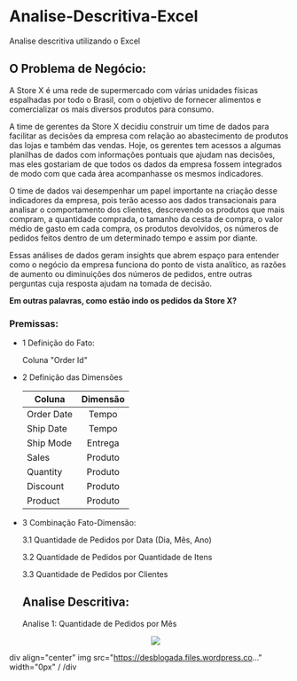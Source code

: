 # Analise-Descritiva-Excel
Analise descritiva utilizando o Excel

## O Problema de Negócio:

A Store X é uma rede de supermercado com várias unidades físicas
espalhadas por todo o Brasil, com o objetivo de fornecer alimentos e comercializar os mais diversos produtos para consumo.

A time de gerentes da Store X decidiu construir um time de dados para facilitar as decisões da empresa com relação ao abastecimento de produtos das lojas e também das vendas. 
Hoje, os gerentes tem acessos a algumas planilhas de dados com informações pontuais que ajudam nas decisões, mas eles gostariam de que todos os dados da empresa fossem integrados de modo com que cada área acompanhasse os mesmos indicadores.

O time de dados vai desempenhar um papel importante na criação desse indicadores da empresa, pois terão acesso aos dados transacionais para analisar o comportamento dos clientes, descrevendo os produtos que mais compram, a quantidade comprada, o tamanho da cesta de compra, o valor médio de gasto em cada compra, os produtos devolvidos, os números de pedidos feitos dentro de um determinado tempo e assim por diante.

Essas análises de dados geram insights que abrem espaço para entender como o negócio da empresa funciona do ponto de vista analítico, as razões de aumento ou diminuições dos números de pedidos, entre outras perguntas cuja resposta ajudam na tomada de decisão.

**Em outras palavras, como estão indo os pedidos da Store X?**

### Premissas:

* 1 Definição do Fato:
  
  Coluna "Order Id"
  

* 2 Definição das Dimensões
  
  | Coluna        |  Dimensão     |
  | ------------- |:-------------:|
  | Order Date    | Tempo         |
  | Ship Date     | Tempo         |
  | Ship Mode     | Entrega       |
  | Sales         | Produto       |
  | Quantity      | Produto       |
  | Discount      | Produto       |
  | Product       | Produto       |



* 3 Combinação Fato-Dimensão:

  3.1 Quantidade de Pedidos por Data (Dia, Mês, Ano)
  
  3.2 Quantidade de Pedidos por Quantidade de Itens
  
  3.3 Quantidade de Pedidos por Clientes

  ## Analise Descritiva:

  Analise 1: Quantidade de Pedidos por Mês

  <div align="center">
  <img src="https://github.com/jhemeerson/Analise-Descritiva---Excel/issues/1#issue-3546876816" />
  </div>

div align="center"
img src="https://desblogada.files.wordpress.co..." width="0px" /
/div



  

  
        
